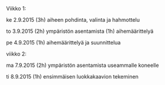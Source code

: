 Viikko 1:

ke 2.9.2015
	(3h) aiheen pohdinta, valinta ja hahmottelu
	
to 3.9.2015
	(2h) ympäristön asentamista
	(1h) aihemäärittelyä	

pe 4.9.2015
	(1h) aihemäärittelyä ja suunnittelua 


viikko 2:

ma 7.9.2015
	(2h) ympäristön asentamista useammalle koneelle

ti 8.9.2015
	(1h) ensimmäisen luokkakaavion tekeminen
